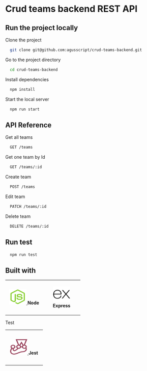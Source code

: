 # Crud teams backend REST API

## Run the project locally

Clone the project

```bash
  git clone git@github.com:agusscript/crud-teams-backend.git
```

Go to the project directory

```bash
  cd crud-teams-backend
```

Install dependencies

```bash
  npm install
```

Start the local server

```bash
  npm run start
```

## API Reference

Get all teams

```bash
  GET /teams
```

Get one team by Id

```bash
  GET /teams/:id
```

Create team

```bash
  POST /teams
```

Edit team

```bash
  PATCH /teams/:id
```

Delete team

```bash
  DELETE /teams/:id
```

## Run test

```bash
  npm run test
```

## Built with

<table>
  <tr>
    <td align="center" height="104" width="104">
     <a href="https://nodejs.org/en">
      <img
        src="https://github.com/agusscript/agusscript/blob/main/images/nodejs-original.svg"
        width="54"
        height="48"
        alt="NodeJs"
      />
     </a>
     <strong>Node</strong>
    </td>
    <td align="center" height="104" width="104">
     <a href="https://expressjs.com/">
      <img
        src="https://github.com/agusscript/agusscript/blob/main/images/express-original.svg"
        width="54"
        height="48"
        alt="Express"
      />
     </a>
     <strong>Express</strong>
    </td>
  </tr>
</table>

Test

<table>
  <tr>
    <td align="center" height="104" width="104">
     <a href="https://jestjs.io/">
      <img
        src="https://github.com/agusscript/agusscript/blob/main/images/jest-plain.svg"
        width="54"
        height="48"
        alt="Jest"
      />
     </a>
     <strong>Jest</strong>
    </td>
  </tr>
</table>
